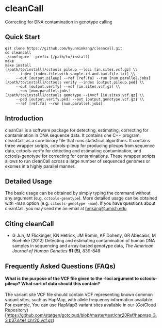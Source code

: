 # cleanCall
Correcting for DNA contamination in genotype calling

## Quick Start
   	git clone https://github.com/hyunminkang/cleancall.git
   	cd cleancall
   	./configure --prefix [/path/to/install]
   	make
   	make install
   	[/path/to/install]/cctools pileup --loci [in.sites.vcf.gz] \\
	     --index [index.file.with.sample.id.and.bam.file.txt] \\
	     --out [output.pileup] --ref [ref.fa] --run [num.parallel.jobs]
   	[/path/to/install]/cctools verify --index [output.pileup.ped] \\
	     --out [output.verify] --vcf [in.sites.vcf.gz] \\
	     --run [num.parallel.jobs]
   	[/path/to/install]/cctools genotype --invcf [in.sites.vcf.gz] \\
	     --ped [output.verify.ped] --out [output.genotype.vcf.gz] \\
	     --ref [ref.fa] --run [num.parallel.jobs]

## Introduction

cleanCall is a software package for detecting, estimating, correcting for contamination in DNA sequence data. It contains one C++ program, cleanCall, as a core binary file that runs statistical algorithms. It contains three wrapper scripts, cctools-pileup for producing pileups from sequence data, cctools-verify for detecting and estimating contamination, and cctools-genotype for correcting for contaminations. These wrapper scripts allows to run cleanCall across a large number of sequenced genomes or exomes in a highly parallel manner.

## Detailed Usage

The basic usage can be obtained by simply typing the command without any argument (e.g. `cctools-genotype`). More detailed usage can be obtained with -man option (e.g. `cctools-genotype -man`). If you have questions about cleanCall, you may send me an email at hmkang@umich.edu

## Citing cleanCall

* G Jun, M Flickinger, KN Hetrick, JM Romm, KF Doheny, GR Abecasis, M Boehnke (2012) Detecting and estimating contamination of human DNA samples in sequencing and array-based genotype data, *The American Journal of Human Genetics* **91 (5)**, 839-848

## Frequently Asked Questions (FAQs)

#### What is the purpose of the VCF file given to the -loci argument to cctools-pileup? What sort of data should this contain?

The variant site VCF file should contain VCF representing known common variant sites, such as HapMap, with allele frequency information available. For example, You can use HapMap3 variant sites available in our (GotCloud Repository)[https://github.com/statgen/gotcloud/blob/master/test/chr20Ref/hapmap_3.3.b37.sites.chr20.vcf.gz)
